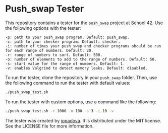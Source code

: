 # Push_swap Tester

This repository contains a tester for the `push_swap` project at School 42. Use the following options with the tester:

	-p: path to your push_swap program. Default: push_swap.
	-c: path to your checker program. Default: checker.
	-i: number of times your push_swap and checker programs should be run for each range of numbers. Default: 20.
	-r: range of numbers to sort. Default: 500.
	-o: number of elements to add to the range of numbers. Default: 50.
	-s: start value for the range of numbers. Default: 1.
	-v: enables Valgrind to detect memory leaks. Default: disabled.

To run the tester, clone the repository in your `push_swap` folder. Then, use the following command to run the tester with default values:

```bash
./push_swap_test.sh
```
To run the tester with custom options, use a command like the following:

```bash
./push_swap_test.sh -r 1000 -o 100 -s 3 -i 10 -v
```
The tester was created by [jopadova](https://profile.intra.42.fr/users/jopadova). It is distributed under the MIT license. See the LICENSE file for more information.
